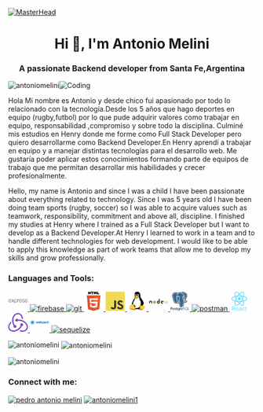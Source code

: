 [![MasterHead](https://media.geeksforgeeks.org/wp-content/cdn-uploads/20220309002834/7-Skills-to-Become-a-Backend-Developer.png)](https://rishavchanda.io)
<h1 align="center">Hi 👋, I'm Antonio Melini</h1>
<h3 align="center">A passionate Backend developer from Santa Fe,Argentina</h3>
<img align="right" alt="Coding" width="400" src="https://camo.githubusercontent.com/c1dcb74cc1c1835b1d716f5051499a2814c683c806b15f04b0eba492863703e9/68747470733a2f2f63646e2e6472696262626c652e636f6d2f75736572732f3733303730332f73637265656e73686f74732f363538313234332f6176656e746f2e676966"/>

<p align="left"> <img src="https://komarev.com/ghpvc/?username=antoniomelini&label=Profile%20views&color=0e75b6&style=flat" alt="antoniomelini" /> </p>


Hola Mi nombre es Antonio y desde chico fui apasionado por todo lo relacionado con la tecnología.Desde los 5 años que hago deportes en equipo (rugby,futbol) por lo que pude adquirir valores como trabajar en equipo, responsabilidad ,compromiso y sobre todo la disciplina.
 Culminé mis estudios en  Henry donde me forme como Full Stack Developer pero quiero desarrollarme como Backend Developer.En Henry
aprendí a trabajar en equipo y a manejar distintas tecnologías para el desarrollo web.
Me gustaría poder aplicar estos conocimientos formando parte de equipos de trabajo que me permitan desarrollar mis habilidades y crecer profesionalmente.

Hello, my name is Antonio and since I was a child I have been passionate about everything related to technology. Since I was 5 years old I have been doing team sports (rugby, soccer) so I was able to acquire values such as teamwork, responsibility, commitment and above all, discipline.
 I finished my studies at Henry where I trained as a Full Stack Developer but I want to develop as a Backend Developer.At Henry
I learned to work in a team and to handle different technologies for web development.
I would like to be able to apply this knowledge as part of work teams that allow me to develop my skills and grow professionally.


<h3 align="left">Languages and Tools:</h3>
<p align="left"> <a href="https://expressjs.com" target="_blank" rel="noreferrer"> <img src="https://raw.githubusercontent.com/devicons/devicon/master/icons/express/express-original-wordmark.svg" alt="express" width="40" height="40"/> </a> <a href="https://firebase.google.com/" target="_blank" rel="noreferrer"> <img src="https://www.vectorlogo.zone/logos/firebase/firebase-icon.svg" alt="firebase" width="40" height="40"/> </a> <a href="https://git-scm.com/" target="_blank" rel="noreferrer"> <img src="https://www.vectorlogo.zone/logos/git-scm/git-scm-icon.svg" alt="git" width="40" height="40"/> </a> <a href="https://www.w3.org/html/" target="_blank" rel="noreferrer"> <img src="https://raw.githubusercontent.com/devicons/devicon/master/icons/html5/html5-original-wordmark.svg" alt="html5" width="40" height="40"/> </a> <a href="https://developer.mozilla.org/en-US/docs/Web/JavaScript" target="_blank" rel="noreferrer"> <img src="https://raw.githubusercontent.com/devicons/devicon/master/icons/javascript/javascript-original.svg" alt="javascript" width="40" height="40"/> </a> <a href="https://www.linux.org/" target="_blank" rel="noreferrer"> <img src="https://raw.githubusercontent.com/devicons/devicon/master/icons/linux/linux-original.svg" alt="linux" width="40" height="40"/> </a> <a href="https://nodejs.org" target="_blank" rel="noreferrer"> <img src="https://raw.githubusercontent.com/devicons/devicon/master/icons/nodejs/nodejs-original-wordmark.svg" alt="nodejs" width="40" height="40"/> </a> <a href="https://www.postgresql.org" target="_blank" rel="noreferrer"> <img src="https://raw.githubusercontent.com/devicons/devicon/master/icons/postgresql/postgresql-original-wordmark.svg" alt="postgresql" width="40" height="40"/> </a> <a href="https://postman.com" target="_blank" rel="noreferrer"> <img src="https://www.vectorlogo.zone/logos/getpostman/getpostman-icon.svg" alt="postman" width="40" height="40"/> </a> <a href="https://reactjs.org/" target="_blank" rel="noreferrer"> <img src="https://raw.githubusercontent.com/devicons/devicon/master/icons/react/react-original-wordmark.svg" alt="react" width="40" height="40"/> </a> <a href="https://redux.js.org" target="_blank" rel="noreferrer"> <img src="https://raw.githubusercontent.com/devicons/devicon/master/icons/redux/redux-original.svg" alt="redux" width="40" height="40"/> </a> <a href="https://webpack.js.org" target="_blank" rel="noreferrer"> <img src="https://raw.githubusercontent.com/devicons/devicon/d00d0969292a6569d45b06d3f350f463a0107b0d/icons/webpack/webpack-original-wordmark.svg" alt="webpack" width="40" height="40"/> </a> <a href="https://sequelize.org/" target="_blank" rel="noreferrer"> <img src="https://seeklogo.com/images/S/sequelize-logo-9A5075DB9F-seeklogo.com.png" alt="sequelize" width="40" height="40"/> </a> </p>

<p><img align="left" src="https://github-readme-stats.vercel.app/api/top-langs?username=antoniomelini&show_icons=true&locale=en&layout=compact" alt="antoniomelini" /></p>

<p>&nbsp;<img align="center" src="https://github-readme-stats.vercel.app/api?username=antoniomelini&show_icons=true&locale=en" alt="antoniomelini" /></p>

<p><img align="center" src="https://github-readme-streak-stats.herokuapp.com/?user=antoniomelini&" alt="antoniomelini" /></p>

<h3 align="left">Connect with me:</h3>
<p align="left">
<a href="https://www.linkedin.com/in/pedro-antonio-melini-/" target="blank"><img align="center" src="https://raw.githubusercontent.com/rahuldkjain/github-profile-readme-generator/master/src/images/icons/Social/linked-in-alt.svg" alt="pedro antonio melini" height="30" width="40" /></a>
<a href="https://instagram.com/antoniomelini1" target="blank"><img align="center" src="https://raw.githubusercontent.com/rahuldkjain/github-profile-readme-generator/master/src/images/icons/Social/instagram.svg" alt="antoniomelini1" height="30" width="40" /></a>
</p>

